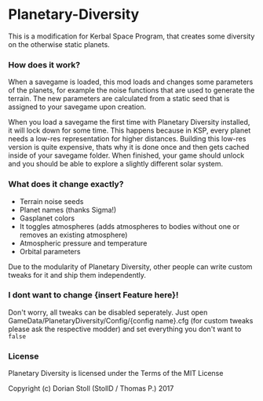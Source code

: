 # Planetary-Diversity
This is a modification for Kerbal Space Program, that creates some diversity on the otherwise static planets.

### How does it work?
When a savegame is loaded, this mod loads and changes some parameters of the planets, for example the noise functions that are used to generate the terrain.
The new parameters are calculated from a static seed that is assigned to your savegame upon creation.

When you load a savegame the first time with Planetary Diversity installed, it will lock down for some time. This happens because in KSP, every planet needs a low-res representation for higher distances. 
Building this low-res version is quite expensive, thats why it is done once and then gets cached inside of your savegame folder. When finished, your game should unlock and you should be able to explore a slightly
different solar system.

### What does it change exactly?
* Terrain noise seeds
* Planet names (thanks Sigma!)
* Gasplanet colors
* It toggles atmospheres (adds atmospheres to bodies without one or removes an existing atmosphere)
* Atmospheric pressure and temperature
* Orbital parameters

Due to the modularity of Planetary Diversity, other people can write custom tweaks for it and ship them independently.

### I dont want to change {insert Feature here}!
Don't worry, all tweaks can be disabled seperately. Just open GameData/PlanetaryDiversity/Config/{config name}.cfg (for custom tweaks please ask the respective modder) and set everything you don't want to `false`

### License
Planetary Diversity is licensed under the Terms of the MIT License

Copyright (c) Dorian Stoll (StollD / Thomas P.) 2017
